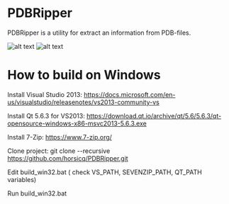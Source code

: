 PDBRipper
=======

PDBRipper is a utility for extract an information from PDB-files.

![alt text](https://github.com/horsicq/PDBRipper/blob/master/docs/screenshot_gui.jpg "Screenshot gui")
![alt text](https://github.com/horsicq/PDBRipper/blob/master/docs/screenshot_console.jpg "Screenshot console")


How to build on Windows
=======

Install Visual Studio 2013: https://docs.microsoft.com/en-us/visualstudio/releasenotes/vs2013-community-vs

Install Qt 5.6.3 for VS2013: https://download.qt.io/archive/qt/5.6/5.6.3/qt-opensource-windows-x86-msvc2013-5.6.3.exe

Install 7-Zip: https://www.7-zip.org/

Clone project: git clone --recursive https://github.com/horsicq/PDBRipper.git

Edit build_win32.bat ( check VS_PATH,  SEVENZIP_PATH, QT_PATH variables)

Run build_win32.bat
